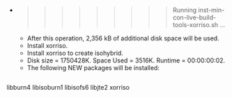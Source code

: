 * >>>>>>>>> Running inst-min-con-live-build-tools-xorriso.sh ...
  * After this operation, 2,356 kB of additional disk space will be used.
  * Install xorriso.
  * Install xorriso to create isohybrid.
  * Disk size = 1750428K. Space Used = 3516K. Runtime = 00:00:00:02.
  * The following NEW packages will be installed:
  ```bash
libburn4 libisoburn1 libisofs6 libjte2 xorriso
  ```

